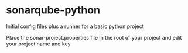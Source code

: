 # sonarqube-python
Initial config files plus a runner for a basic python project

Place the sonar-project.properties file in the root of your project and edit your project name and key
